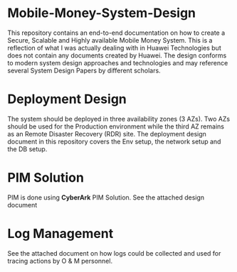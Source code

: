 # Mobile-Money-System-Design

This repository contains an end-to-end documentation on how to create a Secure, Scalable and Highly available Mobile Money System. This is a reflection of what I was actually dealing with in Huawei Technologies but does not contain any documents created by Huawei. The design conforms to modern system design approaches and technologies and may reference several System Design Papers by different scholars.

# Deployment Design
The system should be deployed in three availability zones (3 AZs). Two AZs should be used for the Production environment while the third AZ remains as an Remote Disaster Recovery (RDR) site.
The deployment design document in this repository covers the Env setup, the network setup and the DB setup.

# PIM Solution
PIM is done using **CyberArk** PIM Solution. See the attached design document

# Log Management
See the attached document on how logs could be collected and used for tracing actions by O & M personnel.
